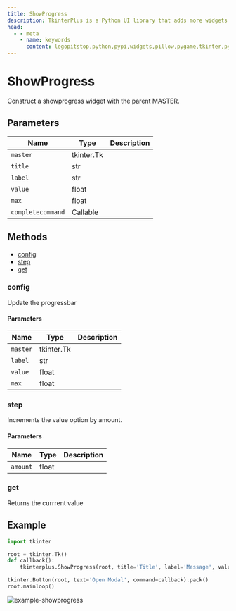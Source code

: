 ```yaml
---
title: ShowProgress
description: TkinterPlus is a Python UI library that adds more widgets to Tkinter
head:
  - - meta
    - name: keywords
      content: legopitstop,python,pypi,widgets,pillow,pygame,tkinter,pythonpackage
---
```


# ShowProgress

Construct a showprogress widget with the parent MASTER.

## Parameters

| Name              | Type       | Description |
| ----------------- | ---------- | ----------- |
| `master`          | tkinter.Tk |             |
| `title`           | str        |             |
| `label`           | str        |             |
| `value`           | float      |             |
| `max`             | float      |             |
| `completecommand` | Callable   |             |

## Methods

- [config](#config)
- [step](#step)
- [get](#get)

### config

Update the progressbar

#### Parameters

| Name     | Type       | Description |
| -------- | ---------- | ----------- |
| `master` | tkinter.Tk |             |
| `label`  | str        |             |
| `value`  | float      |             |
| `max`    | float      |             |

### step

Increments the value option by amount.

#### Parameters

| Name     | Type  | Description |
| -------- | ----- | ----------- |
| `amount` | float |             |

### get

Returns the currrent value

## Example

```py
import tkinter

root = tkinter.Tk()
def callback():
    tkinterplus.ShowProgress(root, title='Title', label='Message', value=100, max=100)

tkinter.Button(root, text='Open Modal', command=callback).pack()
root.mainloop()
```

![example-showprogress](/images/example-showprogress.png)
